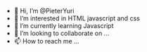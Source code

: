 - 👋 Hi, I’m @PieterYuri
- 👀 I’m interested in  HTML javascript and  css
- 🌱 I’m currently learning Javascript
- 💞️ I’m looking to collaborate on ...
- 📫 How to reach me ...

<!---
PieterYuri/PieterYuri is a ✨ special ✨ repository because its `README.md` (this file) appears on your GitHub profile.
You can click the Preview link to take a look at your changes.
--->
